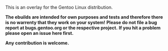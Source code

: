 
This is an overlay for the Gentoo Linux distribution.

**The ebuilds are intended for own purposes and tests and therefore there is no warrenty that they work on your system!**
**Please do not file a bug report at bugs.gentoo.org or the respective project.**
**If you hit a problem please open an issue here first.**

**Any contribution is welcome.**
